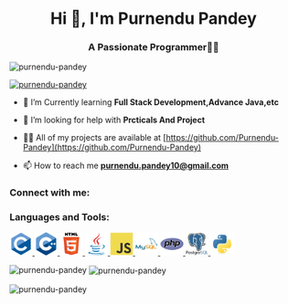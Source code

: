 <h1 align="center">Hi 👋, I'm Purnendu Pandey</h1>
<h3 align="center">A Passionate Programmer🧑‍💻</h3>

<p align="left"> <img src="https://komarev.com/ghpvc/?username=purnendu-pandey&label=Profile%20views&color=0e75b6&style=flat" alt="purnendu-pandey" /> </p>

<p align="left"> <a href="https://github.com/ryo-ma/github-profile-trophy"><img src="https://github-profile-trophy.vercel.app/?username=purnendu-pandey" alt="purnendu-pandey" /></a> </p>

- 🌱 I’m Currently learning **Full Stack Development,Advance Java,etc**

- 🤝 I’m looking for help with **Prcticals And Project**

- 👨‍💻 All of my projects are available at [https://github.com/Purnendu-Pandey](https://github.com/Purnendu-Pandey)

- 📫 How to reach me **purnendu.pandey10@gmail.com**

<h3 align="left">Connect with me:</h3>
<p align="left">
</p>

<h3 align="left">Languages and Tools:</h3>
<p align="left"> <a href="https://www.cprogramming.com/" target="_blank" rel="noreferrer"> <img src="https://raw.githubusercontent.com/devicons/devicon/master/icons/c/c-original.svg" alt="c" width="40" height="40"/> </a> <a href="https://www.w3schools.com/cpp/" target="_blank" rel="noreferrer"> <img src="https://raw.githubusercontent.com/devicons/devicon/master/icons/cplusplus/cplusplus-original.svg" alt="cplusplus" width="40" height="40"/> </a> <a href="https://www.w3.org/html/" target="_blank" rel="noreferrer"> <img src="https://raw.githubusercontent.com/devicons/devicon/master/icons/html5/html5-original-wordmark.svg" alt="html5" width="40" height="40"/> </a> <a href="https://www.java.com" target="_blank" rel="noreferrer"> <img src="https://raw.githubusercontent.com/devicons/devicon/master/icons/java/java-original.svg" alt="java" width="40" height="40"/> </a> <a href="https://developer.mozilla.org/en-US/docs/Web/JavaScript" target="_blank" rel="noreferrer"> <img src="https://raw.githubusercontent.com/devicons/devicon/master/icons/javascript/javascript-original.svg" alt="javascript" width="40" height="40"/> </a> <a href="https://www.mysql.com/" target="_blank" rel="noreferrer"> <img src="https://raw.githubusercontent.com/devicons/devicon/master/icons/mysql/mysql-original-wordmark.svg" alt="mysql" width="40" height="40"/> </a> <a href="https://www.php.net" target="_blank" rel="noreferrer"> <img src="https://raw.githubusercontent.com/devicons/devicon/master/icons/php/php-original.svg" alt="php" width="40" height="40"/> </a> <a href="https://www.postgresql.org" target="_blank" rel="noreferrer"> <img src="https://raw.githubusercontent.com/devicons/devicon/master/icons/postgresql/postgresql-original-wordmark.svg" alt="postgresql" width="40" height="40"/> </a> <a href="https://www.python.org" target="_blank" rel="noreferrer"> <img src="https://raw.githubusercontent.com/devicons/devicon/master/icons/python/python-original.svg" alt="python" width="40" height="40"/> </a> </p>

<p><img align="left" src="https://github-readme-stats.vercel.app/api/top-langs?username=purnendu-pandey&show_icons=true&locale=en&layout=compact" alt="purnendu-pandey" /></p>

<p>&nbsp;<img align="center" src="https://github-readme-stats.vercel.app/api?username=purnendu-pandey&show_icons=true&locale=en" alt="purnendu-pandey" /></p>

<p><img align="center" src="https://github-readme-streak-stats.herokuapp.com/?user=purnendu-pandey&" alt="purnendu-pandey" /></p>
